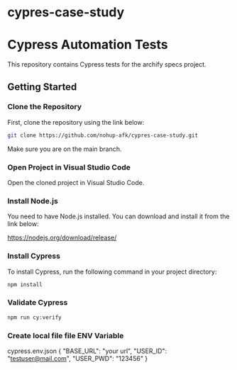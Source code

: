 # cypres-case-study

# Cypress Automation Tests

This repository contains Cypress tests for the archify specs project.

## Getting Started

### Clone the Repository

First, clone the repository using the link below:

```sh
git clone https://github.com/nohup-afk/cypres-case-study.git
```
Make sure you are on the main branch.

### Open Project in Visual Studio Code
Open the cloned project in Visual Studio Code.

### Install Node.js
You need to have Node.js installed. You can download and install it from the link below:

https://nodejs.org/download/release/


### Install Cypress
To install Cypress, run the following command in your project directory:
```sh
npm install
```
### Validate Cypress 
```sh
npm run cy:verify
```

### Create local file file ENV Variable 
cypress.env.json
{
    "BASE_URL": "your url",
    "USER_ID": "testuser@mail.com",
    "USER_PWD": "123456"
}

